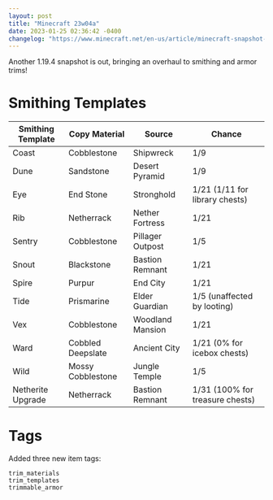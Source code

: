 ```yaml
---
layout: post
title: "Minecraft 23w04a"
date: 2023-01-25 02:36:42 -0400
changelog: "https://www.minecraft.net/en-us/article/minecraft-snapshot-23w04a"
---
```


Another 1.19.4 snapshot is out, bringing an overhaul to smithing and armor trims!

# Smithing Templates

| Smithing Template | Copy Material     | Source           | Chance                          |
| ----------------- | ----------------- | ---------------- | ------------------------------- |
| Coast             | Cobblestone       | Shipwreck        | 1/9                             |
| Dune              | Sandstone         | Desert Pyramid   | 1/9                             |
| Eye               | End Stone         | Stronghold       | 1/21 (1/11 for library chests)  |
| Rib               | Netherrack        | Nether Fortress  | 1/21                            |
| Sentry            | Cobblestone       | Pillager Outpost | 1/5                             |
| Snout             | Blackstone        | Bastion Remnant  | 1/21                            |
| Spire             | Purpur            | End City         | 1/21                            |
| Tide              | Prismarine        | Elder Guardian   | 1/5 (unaffected by looting)     |
| Vex               | Cobblestone       | Woodland Mansion | 1/21                            |
| Ward              | Cobbled Deepslate | Ancient City     | 1/21 (0% for icebox chests)     |
| Wild              | Mossy Cobblestone | Jungle Temple    | 1/5                             |
| Netherite Upgrade | Netherrack        | Bastion Remnant  | 1/31 (100% for treasure chests) |

# Tags

Added three new item tags:
```
trim_materials
trim_templates
trimmable_armor
```

